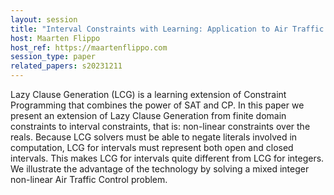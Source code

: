 ```yaml
---
layout: session
title: "Interval Constraints with Learning: Application to Air Traffic Control"
host: Maarten Flippo
host_ref: https://maartenflippo.com
session_type: paper
related_papers: s20231211
---
```


Lazy Clause Generation (LCG) is a learning extension of Constraint Programming that combines the power of SAT and CP. In this paper we present an extension of Lazy Clause Generation from finite domain constraints to interval constraints, that is: non-linear constraints over the reals. Because LCG solvers must be able to negate literals involved in computation, LCG for intervals must represent both open and closed intervals. This makes LCG for intervals quite different from LCG for integers. We illustrate the advantage of the technology by solving a mixed integer non-linear Air Traffic Control problem.